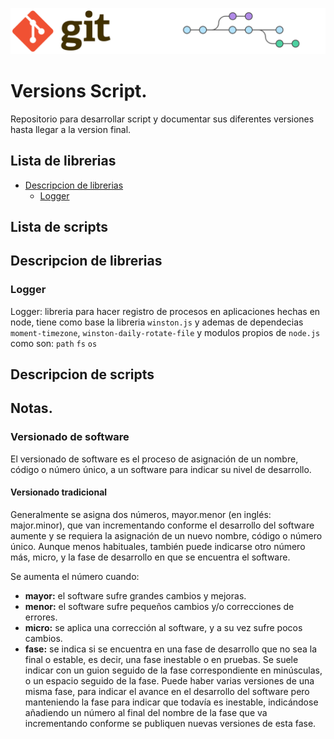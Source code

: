 ![Logo of project](directories/doc/PROJECT.LOGO.png)

# Versions Script.

Repositorio para desarrollar script y documentar sus diferentes versiones hasta llegar a la version final.

## Lista de librerias

* [Descripcion de librerias](##Descripcion-de-librerias)
  - [Logger](###Logger)

## Lista de scripts

## Descripcion de librerias

### Logger

Logger: libreria para hacer registro de procesos en aplicaciones hechas en node, tiene como base la libreria `winston.js` y ademas de dependecias `moment-timezone`, `winston-daily-rotate-file` y modulos propios de `node.js` como son: `path` `fs` `os`

## Descripcion de scripts

## Notas.

### Versionado de software

El versionado de software es el proceso de asignación de un nombre, código o número único, a un software para indicar su nivel de desarrollo.

#### Versionado tradicional

Generalmente se asigna dos números, mayor.menor (en inglés: major.minor), que van incrementando conforme el desarrollo del software aumente y se requiera la asignación de un nuevo nombre, código o número único. Aunque menos habituales, también puede indicarse otro número más, micro, y la fase de desarrollo en que se encuentra el software.

Se aumenta el número cuando:

- **mayor:** el software sufre grandes cambios y mejoras.
- **menor:** el software sufre pequeños cambios y/o correcciones de errores.
- **micro:** se aplica una corrección al software, y a su vez sufre pocos cambios.
- **fase:** se indica si se encuentra en una fase de desarrollo que no sea la final o estable, es decir, una fase inestable o en pruebas. Se suele indicar con un guion seguido de la fase correspondiente en minúsculas, o un espacio seguido de la fase. Puede haber varias versiones de una misma fase, para indicar el avance en el desarrollo del software pero manteniendo la fase para indicar que todavía es inestable, indicándose añadiendo un número al final del nombre de la fase que va incrementando conforme se publiquen nuevas versiones de esta fase.

